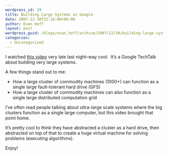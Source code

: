 ```yaml
---
wordpress_id: 29
title: Building Large Systems at Google
date: 2007-12-30T22:16:00+00:00
author: Evan Hoff
layout: post
wordpress_guid: /blogs/evan_hoff/archive/2007/12/30/building-large-systems-at-google.aspx
categories:
  - Uncategorized
---
```

I watched [this video](http://video.google.com/videoplay?docid=-5699448884004201579) very late last night&#8211;way cool.&nbsp; It&#8217;s a Google TechTalk about building very large systems.

A few things stand out to me:

  * How a large cluster of commodity machines (1000+)&nbsp;can function as a single large fault-tolerant hard drive (GFS)
  * How a large cluster of commodity machines can also function as a single large distributed computation grid

I&#8217;ve often read people talking about ultra-large scale systems where the big clusters function as a single large computer, but this video brought that point home.

It&#8217;s pretty cool to think they have abstracted a cluster as a hard drive, then abstracted on top of that to create a huge virtual machine for solving problems (executing algorithms).

Enjoy!